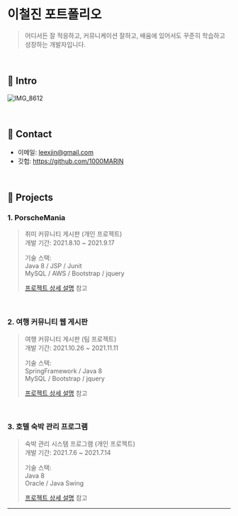 # 이철진 포트폴리오
> 어디서든 잘 적응하고, 커뮤니케이션 잘하고, 배움에 있어서도 꾸준히 학습하고 성장하는 개발자입니다.

</br>

## :pushpin: Intro
![IMG_8612](https://user-images.githubusercontent.com/84886987/135206119-3f1cd79b-1eb4-4451-b58a-9153d56be53c.png)

</br>

## :pushpin: Contact
- 이메일: leexjin@gmail.com
- 깃헙: https://github.com/1000MARIN

</br>

## :pushpin: Projects
### 1. PorscheMania
>취미 커뮤니티 게시판 (개인 프로젝트)  
>개발 기간: 2021.8.10 ~ 2021.9.17  
>  
>기술 스택:  
>Java 8 / JSP / Junit   
>MySQL / AWS / Bootstrap / jquery
>  
>[프로젝트 상세 설명](https://github.com/1000MARIN/porscheMania) 참고

<br>

### 2. 여행 커뮤니티 웹 게시판
>여행 커뮤니티 게시판 (팀 프로젝트)  
>개발 기간: 2021.10.26 ~ 2021.11.11  
>  
>기술 스택:  
>SpringFramework / Java 8  
>MySQL / Bootstrap / jquery
>  
>[프로젝트 상세 설명](https://github.com/1000MARIN/FocusCommunity_211118) 참고

<br>

### 3. 호텔 숙박 관리 프로그램
>숙박 관리 시스템 프로그램 (개인 프로젝트)  
>개발 기간: 2021.7.6 ~ 2021.7.14  
>  
>기술 스택:  
>Java 8  
>Oracle / Java Swing   
>  
>[프로젝트 상세 설명](https://github.com/1000MARIN/hotelManagerSystem) 참고
---
